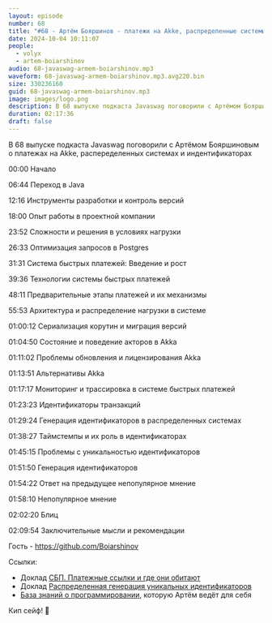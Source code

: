 ```yaml
---
layout: episode
number: 68
title: "#68 - Артём Бояршинов - платежи на Akke, распределенные системы и идентификаторы"
date: 2024-10-04 10:11:07
people:
  - volyx
  - artem-boiarshinov
audio: 68-javaswag-armem-boiarshinov.mp3
waveform: 68-javaswag-armem-boiarshinov.mp3.avg220.bin
size: 330236160           
guid: 68-javaswag-armem-boiarshinov.mp3
image: images/logo.png
description: В 68 выпуске подкаста Javaswag поговорили с Артёмом Бояршиновым о платежах на Akke, распеределенных системах и индентификаторах
duration: 02:17:36
draft: false
---
```


В 68 выпуске подкаста Javaswag поговорили с Артёмом Бояршиновым о платежах на Akke, распеределенных системах и индентификаторах

00:00 Начало

06:44 Переход в Java

12:16 Инструменты разработки и контроль версий

18:00 Опыт работы в проектной компании

23:52 Сложности и решения в условиях нагрузки

26:33 Оптимизация запросов в Postgres

31:31 Система быстрых платежей: Введение и рост

39:36 Технологии системы быстрых платежей

48:11 Предварительные этапы платежей и их механизмы

55:53 Архитектура и распределение нагрузки в системе

01:00:12 Сериализация корутин и миграция версий

01:04:50 Состояние и поведение акторов в Akka

01:11:02 Проблемы обновления и лицензирования Akka

01:13:51 Альтернативы Akka

01:17:17 Мониторинг и трассировка в системе быстрых платежей

01:23:23 Идентификаторы транзакций

01:29:24 Генерация идентификаторов в распределенных системах

01:38:27 Таймстемпы и их роль в идентификаторах

01:45:15 Проблемы с уникальностью идентификаторов

01:51:50 Генерация идентификаторов

01:54:22 Ответ на предыдущее непопулярное мнение

01:58:10 Непопулярное мнение

02:02:20 Блиц

02:09:54 Заключительные мысли и рекомендации


Гость - https://github.com/Boiarshinov

Ссылки:
- Доклад [СБП. Платежные ссылки и где они обитают](https://youtu.be/k-jPdxPAWjs?si=x8rghsQsDvi3jK3G)
- Доклад [Распределенная генерация уникальных идентификаторов](https://youtu.be/3LBFnLGo1hQ?si=ZL4Z6pXxbPhb0uxG)
- [База знаний о программировании](https://github.com/Boiarshinov/notes4j), которую Артём ведёт для себя


Кип сейф! 🖖
